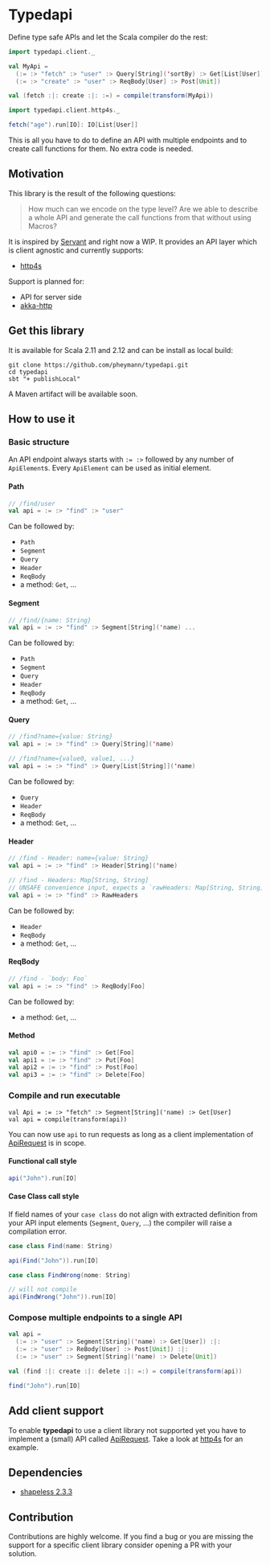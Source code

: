 # Typedapi
Define type safe APIs and let the Scala compiler do the rest:

```Scala
import typedapi.client._

val MyApi = 
  (:= :> "fetch" :> "user" :> Query[String]('sortBy) :> Get[List[User]]) :|:
  (:= :> "create" :> "user" :> ReqBody[User] :> Post[Unit])

val (fetch :|: create :|: :=) = compile(transform(MyApi))

import typedapi.client.http4s._

fetch("age").run[IO]: IO[List[User]]
```

This is all you have to do to define an API with multiple endpoints and to create call functions for them. No extra code is needed.

## Motivation
This library is the result of the following questions:

> How much can we encode on the type level? Are we able to describe a whole API and generate the call functions from that without using Macros?

It is inspired by [Servant](https://github.com/haskell-servant/servant) and right now a WIP. It provides an API layer which is client agnostic and currently supports:

  - [http4s](https://github.com/http4s/http4s)

Support is planned for:
  - API for server side
  - [akka-http](https://github.com/akka/akka-http)

## Get this library
It is available for Scala 2.11 and 2.12 and can be install as local build:

```
git clone https://github.com/pheymann/typedapi.git
cd typedapi
sbt "+ publishLocal"
```

A Maven artifact will be available soon.

## How to use it
### Basic structure
An API endpoint always starts with `:= :>` followed by any number of `ApiElement`s. Every `ApiElement` can be used as initial element.

#### Path
```Scala
// /find/user
val api = := :> "find" :> "user"
```

Can be followed by:
 - `Path`
 - `Segment`
 - `Query`
 - `Header`
 - `ReqBody`
 - a method: `Get`, ...

#### Segment
```Scala
// /find/{name: String}
val api = := :> "find" :> Segment[String]('name) ...
```
 
Can be followed by:
 - `Path`
 - `Segment`
 - `Query`
 - `Header`
 - `ReqBody`
 - a method: `Get`, ...

#### Query
```Scala
// /find?name={value: String}
val api = := :> "find" :> Query[String]('name)

// /find?name={value0, value1, ...}
val api = := :> "find" :> Query[List[String]]('name)
```
Can be followed by:
 - `Query`
 - `Header`
 - `ReqBody`
 - a method: `Get`, ...

#### Header
```Scala
// /find - Header: name={value: String}
val api = := :> "find" :> Header[String]('name)

// /find - Headers: Map[String, String]
// UNSAFE convenience input, expects a `rawHeaders: Map[String, String]`
val api = := :> "find" :> RawHeaders
```
Can be followed by:
 - `Header`
 - `ReqBody`
 - a method: `Get`, ...

#### ReqBody
```Scala
// /find - `body: Foo`
val api = := :> "find" :> ReqBody[Foo]
```
Can be followed by:
 - a method: `Get`, ...

#### Method
```Scala
val api0 = := :> "find" :> Get[Foo]
val api1 = := :> "find" :> Put[Foo]
val api2 = := :> "find" :> Post[Foo]
val api3 = := :> "find" :> Delete[Foo]
```

### Compile and run executable
```
val Api = := :> "fetch" :> Segment[String]('name) :> Get[User]
val api = compile(transform(api))
```
You can now use `api` to run requests as long as a client implementation of [ApiRequest](https://github.com/pheymann/typedapi/client/src/main/scala/typedapi/client/ApiRequest.scala) is in scope.

#### Functional call style
```Scala
api("John").run[IO]
```

#### Case Class call style
If field names of your `case class` do not align with extracted definition from your API input elements (`Segment`, `Query`, ...) the compiler will raise a compilation error.

```Scala
case class Find(name: String)

api(Find("John")).run[IO]

case class FindWrong(nome: String)

// will not compile
api(FindWrong("John")).run[IO]
```

### Compose multiple endpoints to a single API
```Scala
val api = 
  (:= :> "user" :> Segment[String]('name) :> Get[User]) :|:
  (:= :> "user" :> ReBody[User] :> Post[Unit]) :|:
  (:= :> "user" :> Segment[String]('name) :> Delete[Unit])

val (find :|: create :|: delete :|: =:) = compile(transform(api))

find("John").run[IO]
```

## Add client support
To enable **typedapi** to use a client library not supported yet you have to implement a (small) API called [ApiRequest](https://github.com/pheymann/typedapi/client/src/main/scala/typedapi/client/ApiRequest.scala). Take a look at [http4s](https://github.com/http4s/http4s) for an example.

## Dependencies
 - [shapeless 2.3.3](https://github.com/milessabin/shapeless/)

## Contribution
Contributions are highly welcome. If you find a bug or you are missing the support for a specific client library consider opening a PR with your solution.
